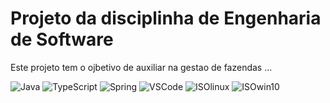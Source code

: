 # Projeto da disciplinha de Engenharia de Software

<p>
  Este projeto tem o ojbetivo de auxiliar na gestao de fazendas ...
</p>

![Java](https://img.shields.io/badge/Linguagem-Java-orange.svg)
![TypeScript](https://img.shields.io/badge/Linguagem-TypeScript-blue.svg)
![Spring](https://img.shields.io/badge/IDE-SpringTool-green)
![VSCode](https://img.shields.io/badge/IDE-VSCode-blue)
![ISOlinux](https://img.shields.io/badge/ISO-Linux-blueviolet)
![ISOwin10](https://img.shields.io/badge/ISO-Win10-blue)

